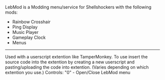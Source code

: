 LebMod is a Modding menu/service for Shellshockers with the following mods:
- Rainbow Crosshair
- Ping Display
- Music Player
- Gameplay Clock
- Menus
--------------------------------
  Used with a userscript extention like TamperMonkey. To use insert the source code into the extention by creating a new userscript and pasting/uploading the code into extention. (Varies depending on which extention you use.) Controls:
"0" - Open/Close LebMod menu
